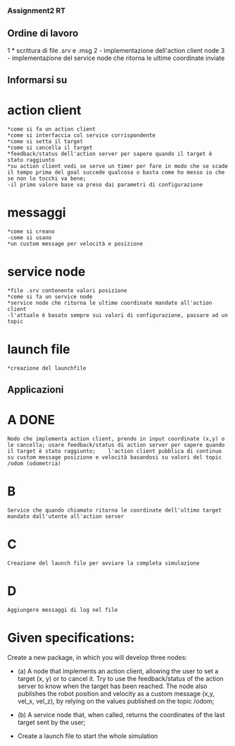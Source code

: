 ### Assignment2 RT

## Ordine di lavoro
1 * scrittura di file .srv e .msg
2 - implementazione dell'action client node
3 - implementazione del service node che ritorna le ultime coordinate inviate


## Informarsi su
	
# action client
	*come si fa un action client
	*come si interfaccia col service corrispondente
	*come si setta il target
	*come si cancella il target
	*feedback/status dell'action server per sapere quando il target è stato raggiunto
	*su action client vedi se serve un timer per fare in modo che se scade il tempo prima del goal succede qualcosa o basta come ho messo io che se non lo tocchi va bene;
	-il primo valore base va preso dai parametri di configurazione

# messaggi	
	*come si creano
	-come si usano
	*un custom message per velocità e posizione

# service node
	*file .srv contenente valori posizione
	*come si fa un service node
	*service node che ritorna le ultime coordinate mandate all'action client
	-l'attuale è basato sempre sui valori di configurazione, passare ad un topic

# launch file
	*creazione del launchfile


## Applicazioni
# A DONE
	Nodo che implementa action client, prendo in input coordinate (x,y) o le cancella; usare feedback/status di action server per sapere quando il target è stato raggiunto; 	l'action client pubblica di continuo su custom message posizione e velocità basandosi su valori del topic /odom (odometria)

# B
	Service che quando chiamato ritorna le coordinate dell'ultimo target mandato dall'utente all'action server

# C 
	Creazione del launch file per avviare la completa simulazione

# D
	Aggiungere messaggi di log nel file











# Given specifications:

Create a new package, in which you will develop three nodes:
- (a) A node that implements an action client, allowing the user to set a target (x, y) or to cancel it. Try to use the feedback/status of the action server to know when the target has been reached. The node also publishes the robot position and velocity as a custom message (x,y, vel_x, vel_z), by relying on the values published on the
topic /odom;
- (b) A service node that, when called, returns the coordinates of the last target sent by the user;

- Create a launch file to start the whole simulation


